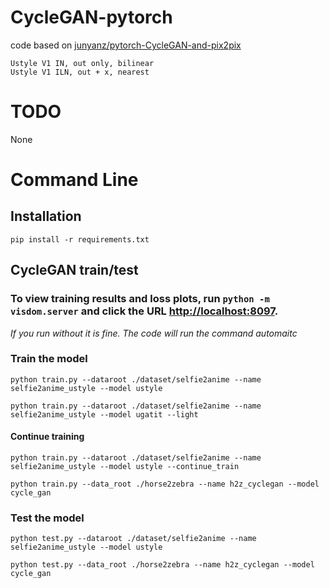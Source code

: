 # CycleGAN-pytorch
code based on [junyanz/pytorch-CycleGAN-and-pix2pix](https://github.com/junyanz/pytorch-CycleGAN-and-pix2pix)

```commandline
Ustyle V1 IN, out only, bilinear
Ustyle V1 ILN, out + x, nearest
```


# TODO
None

# Command Line

## Installation
`pip install -r requirements.txt`

## CycleGAN train/test
### To view training results and loss plots, run `python -m visdom.server` and click the URL [http://localhost:8097](http://localhost:8097).
*If you run without it is fine. The code will run the command automaitc*
### Train the model

`python train.py --dataroot ./dataset/selfie2anime --name selfie2anime_ustyle --model ustyle`

`python train.py --dataroot ./dataset/selfie2anime --name selfie2anime_ustyle --model ugatit --light`

#### Continue training

`python train.py --dataroot ./dataset/selfie2anime --name selfie2anime_ustyle --model ustyle --continue_train`

`python train.py --data_root ./horse2zebra --name h2z_cyclegan --model cycle_gan`

### Test the model

`python test.py --dataroot ./dataset/selfie2anime --name selfie2anime_ustyle --model ustyle`

`python test.py --data_root ./horse2zebra --name h2z_cyclegan --model cycle_gan`